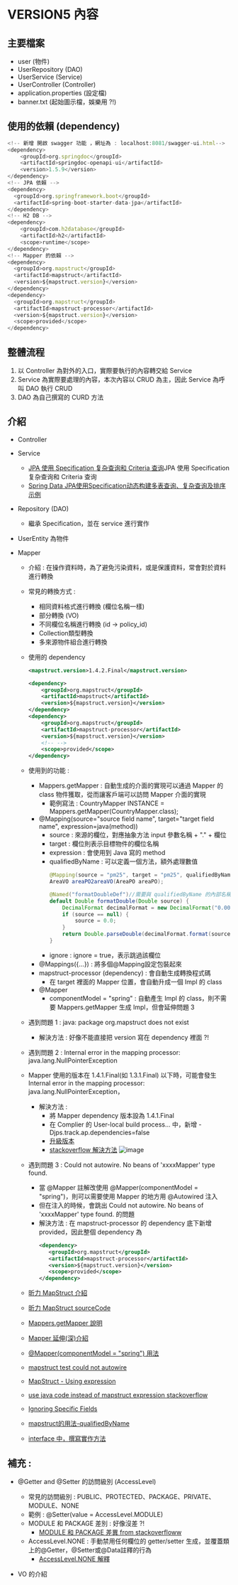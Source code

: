 # VERSION5 內容


## 主要檔案
- user (物件)
- UserRepository (DAO)
- UserService (Service)
- UserController  (Controller)
- application.properties (設定檔)
- banner.txt (起始圖示檔，娛樂用 ?!)

## 使用的依賴 (dependency)
```javascript
<!-- 新增 開啟 swagger 功能 ，網址為 : localhost:8081/swagger-ui.html-->
<dependency>
    <groupId>org.springdoc</groupId>
    <artifactId>springdoc-openapi-ui</artifactId>
    <version>1.5.9</version>
</dependency>
<!-- JPA 依賴 -->
<dependency>
  <groupId>org.springframework.boot</groupId>
  <artifactId>spring-boot-starter-data-jpa</artifactId>
</dependency>
<!-- H2 DB -->
<dependency>
    <groupId>com.h2database</groupId>
    <artifactId>h2</artifactId>
    <scope>runtime</scope>
</dependency>
<!-- Mapper 的依賴 -->
<dependency>
  <groupId>org.mapstruct</groupId>
  <artifactId>mapstruct</artifactId>
  <version>${mapstruct.version}</version>
</dependency>
<dependency>
  <groupId>org.mapstruct</groupId>
  <artifactId>mapstruct-processor</artifactId>
  <version>${mapstruct.version}</version>
  <scope>provided</scope>
</dependency>
```

## 整體流程
1. 以 Controller 為對外的入口，實際要執行的內容轉交給 Service
2. Service 為實際要處理的內容，本次內容以 CRUD 為主，因此 Service 為呼叫 DAO 執行 CRUD
3. DAO 為自己撰寫的 CURD 方法


## 介紹
- Controller

- Service

  - [JPA 使用 Specification 复杂查询和 Criteria 查询](https://blog.wuwii.com/jpa-specification.html)JPA 使用 Specification 复杂查询和 Criteria 查询
  - [Spring Data JPA使用Specification动态构建多表查询、复杂查询及排序示例](https://www.jianshu.com/p/659e9715d01d)
  
- Repository (DAO)
  - 繼承 Specification，並在 service 進行實作
  
- UserEntity 為物件

- Mapper
  - 介紹 : 在操作資料時，為了避免污染資料，或是保護資料，常會對於資料進行轉換
  - 常見的轉換方式 :
    - 相同資料格式進行轉換 (欄位名稱一樣)
    - 部分轉換 (VO)  
    - 不同欄位名稱進行轉換 (id -> policy_id)
    - Collection類型轉換
    - 多來源物件組合進行轉換
  - 使用的 dependency
    ```xml
    <mapstruct.version>1.4.2.Final</mapstruct.version>
    
    <dependency>
        <groupId>org.mapstruct</groupId>
        <artifactId>mapstruct</artifactId>
        <version>${mapstruct.version}</version>
    </dependency>
    <dependency>
        <groupId>org.mapstruct</groupId>
        <artifactId>mapstruct-processor</artifactId>
        <version>${mapstruct.version}</version>
        <!-- -->
        <scope>provided</scope>
    </dependency>
    ```
  - 使用到的功能 :   
    - Mappers.getMapper : 自動生成的介面的實現可以通過 Mapper 的 class 物件獲取，從而讓客戶端可以訪問 Mapper 介面的實現
      - 範例寫法 : CountryMapper INSTANCE = Mappers.getMapper(CountryMapper.class);
    - @Mapping(source="source field name", target="target field name", expression=java(method))
      - source : 來源的欄位，對應抽象方法 input 參數名稱 + "." + 欄位
      - target : 欄位則表示目標物件的欄位名稱
      - expression : 會使用到 Java 寫的 method
      - qualifiedByName : 可以定義一個方法，額外處理數值
        ```java
        @Mapping(source = "pm25", target = "pm25", qualifiedByName = "formatDoubleDef")
        AreaVO areaPO2areaVO(AreaPO areaPO);
        
        @Named("formatDoubleDef")//需要與 qualifiedByName 的內部名稱一樣
        default Double formatDouble(Double source) {
            DecimalFormat decimalFormat = new DecimalFormat("0.00");//小数位格式化
            if (source == null) {
                source = 0.0;
            }
            return Double.parseDouble(decimalFormat.format(source));
        }
        ```
      - ignore : ignore = true，表示跳過該欄位
    - @Mappings({...}) : 將多個@Mapping設定包裝起來
    - mapstruct-processor (dependency) : 會自動生成轉換程式碼
      - 在 target 裡面的 Mapper 位置，會自動升成一個 Impl 的 class
    - @Mapper
      - componentModel = "spring" : 自動產生 Impl 的 class，則不需要 Mappers.getMapper 生成 Impl，但會延伸問題 3

  - 遇到問題 1 : java: package org.mapstruct does not exist
    - 解決方法 : 好像不能直接把 version 寫在 dependency 裡面 ?!

  - 遇到問題 2 : Internal error in the mapping processor: java.lang.NullPointerException
  - Mapper 使用的版本在 1.4.1.Final(如 1.3.1.Final) 以下時，可能會發生
    Internal error in the mapping processor: java.lang.NullPointerException，
    - 解決方法 :
      - 將 Mapper dependency 版本設為 1.4.1.Final
      - 在 Complier 的 User-local build process... 中，新增 -Djps.track.ap.dependencies=false
      - [升級版本](https://www.cnblogs.com/viaisi/p/14103878.html)
      - [stackoverflow 解決方法](https://stackoverflow.com/questions/65112406/intellij-idea-mapstruct-java-internal-error-in-the-mapping-processor-java-lang)
  ![image](https://i.stack.imgur.com/QyDMc.png)
      
   - 遇到問題 3 : Could not autowire. No beans of 'xxxxMapper' type found.
     - 當 @Mapper 註解改使用 @Mapper(componentModel = "spring")，則可以需要使用 Mapper 的地方用 @Autowired 注入
     - 但在注入的時候，會跳出 Could not autowire. No beans of 'xxxxMapper' type found. 的問題
     - 解決方法 : 在 mapstruct-processor 的 dependency 底下新增 <scope>provided</scope>，因此整個 dependency 為
       ```xml
       <dependency>
          <groupId>org.mapstruct</groupId>
          <artifactId>mapstruct-processor</artifactId>
          <version>${mapstruct.version}</version>
          <scope>provided</scope>
       </dependency>
       ```
  
  - [昕力 MapStruct 介紹](https://www.tpisoftware.com/tpu/articleDetails/2443) 
  - [昕力 MapStruct sourceCode](https://github.com/memory-0318/sandbox/tree/master/0003_MapStructDemo)  
  - [Mappers.getMapper 說明](https://www.itread01.com/content/1559145662.html)
  - [Mapper 延伸(深)介紹](https://stackoverflow.com/questions/52755301/mapstruct-to-update-values-without-overwriting)
  - [@Mapper(componentModel = "spring") 用法](https://www.jianshu.com/p/cc761b64fedb)
  - [mapstruct test could not autowire](https://stackoverflow.com/questions/53389578/mapstruct-test-could-not-autowire-in-springboot-test)
  - [MapStruct - Using expression](https://www.tutorialspoint.com/mapstruct/mapstruct_using_expression.htm)
  - [use java code instead of mapstruct expression stackoverflow](https://stackoverflow.com/questions/67908244/use-java-code-instead-of-mapstruct-expression)
  - [Ignoring Specific Fields](https://www.baeldung.com/mapstruct-ignore-unmapped-properties)
  - [mapstruct的用法-qualifiedByName](https://blog.csdn.net/u010002184/article/details/85253900)
  - [interface 中，撰寫實作方法](https://www.cnblogs.com/virgosnail/p/10111075.html)
## 補充 :
- @Getter and @Setter 的訪問級別 (AccessLevel)
  - 常見的訪問級別 : PUBLIC、PROTECTED、PACKAGE、PRIVATE、MODULE、NONE
  - 範例 : @Setter(value = AccessLevel.MODULE)
  - MODULE 和 PACKAGE 差別 : 好像沒差 ?!
    - [MODULE 和 PACKAGE 差異 from stackoverfloww](https://stackoverflow.com/questions/47339716/what-is-the-difference-between-accesslevel-package-and-accesslevel-module)
  - AccessLevel.NONE : 手動禁用任何欄位的 getter/setter 生成，並覆蓋類上的@Getter，@Setter或@Data註釋的行為
    - [AccessLevel.NONE 解釋 ](https://www.gushiciku.cn/pl/poFU/zh-tw)
  
- VO 的介紹
